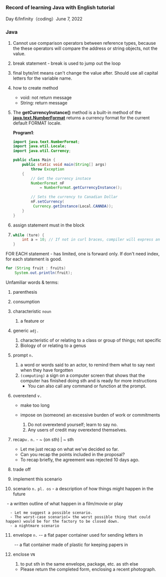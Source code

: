 ### Record of learning Java with English tutorial

Day  6/Infinity（coding）June 7, 2022

### Java

1. Cannot use comparison operators between reference types, because the these operators will compare the address or string objects, not the value.

2. break statement - break is used to jump out the loop

3. final byte/int means can't change the value after. Should use all capital letters for the variable name.

4. how to create method

   - void: not return message
   - String: return message

5. The **getCurrencyInstance()** method is a built-in method of the **[java.text.NumberFormat](https://www.geeksforgeeks.org/numberformat-class-java/)** returns a currency format for the current default FORMAT locale.

   **Program1**:

   ```java
   import java.text.NumberFormat;
   import java.util.Locale;
   import java.util.Currency;
   
   public class Main {
       public static void main(String[] args)
           throw Exception
       {
           // Get the currency instace
           NumberFormat nF
               = NumberFormat.getCurrencyInstance();
           
           // Sets the currency to Canadian Dollar
           nF.setCurrency(
   	        Currency.getInstance(Local.CANNDA));
       }
   }

6. assign statement must in the block 

   

7. ```java
   while (ture) {
       int a = 10; // If not in curl braces, compiler will express an error.
   }

FOR EACH statement - has limited, one is forward only. If don't need index, for each statement is good.

```java
for (String fruit : fruits)
    System.out.println(fruit);
```

Unfamiliar words & terms:

1. parenthesis

2. consumption

3. characteristic `noun`

   1. a feature or

4. generic `adj.` 

   1. characteristic of or relating to a class or group of things; not specific
   2. Biology of or relating to a genus

5. prompt `n.` 

   1. a word or words said to an actor, to remind them what to say next when they have forgotten
   2. `(computing)` a sign on a computer screen that shows that the computer has finished doing sth and is ready for more instructions
      - You can also call any command or function at the prompt.

6. overextend  `v.`

   - make too long    

   - impose on (someone) an excessive burden of work or commitments   
     1. Do not overextend yourself; learn to say no.
     2. Any users of credit may overextend themselves.

7. recap`v.` `n.` - ~ (on sth) | ~ sth

   - Let me just recap on what we've decided so far.
   - Can you recap the points included in the proposal?
   - To recap briefly, the agreement was rejected 10 days ago.

8. trade off

9. implement this scenario 

10. scenario `n.` `pl. os` - a description of how things might happen in the future

   ​                                   - a written outline of what happen in a film/movie or play

      - Let me suggest a possible scenario.
      - The worst-case scenario(= the worst possible thing that could happen) would be for the factory to be closed down.
      - a nightmare scenario

11. envelope `n.` -- a flat paper container used for sending letters in

    ​					  -- a flat container made of plastic for keeping papers in	 

12. enclose `VN` 

    1. to  put sth in the same envelope, package, etc. as sth else

    - Please return the completed form, enclosing a recent photograph.

    